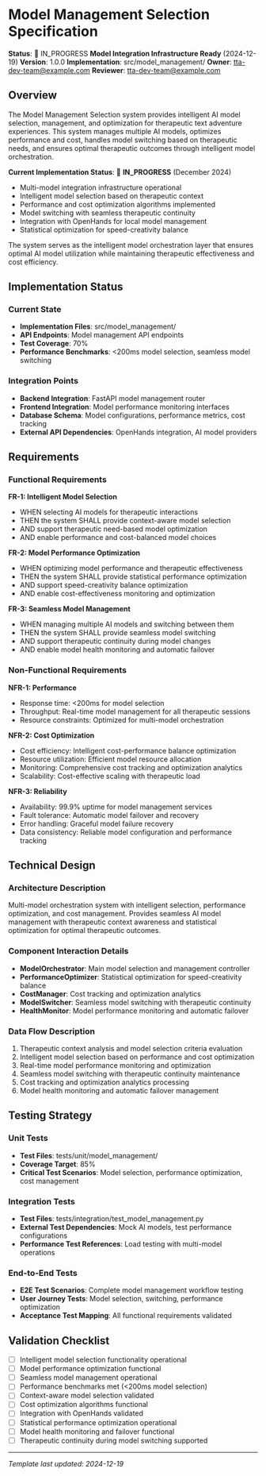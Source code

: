 # Model Management Selection Specification

**Status**: 🚧 IN_PROGRESS **Model Integration Infrastructure Ready** (2024-12-19)
**Version**: 1.0.0
**Implementation**: src/model_management/
**Owner**: tta-dev-team@example.com
**Reviewer**: tta-dev-team@example.com

## Overview

The Model Management Selection system provides intelligent AI model selection, management, and optimization for therapeutic text adventure experiences. This system manages multiple AI models, optimizes performance and cost, handles model switching based on therapeutic needs, and ensures optimal therapeutic outcomes through intelligent model orchestration.

**Current Implementation Status**: 🚧 **IN_PROGRESS** (December 2024)
- Multi-model integration infrastructure operational
- Intelligent model selection based on therapeutic context
- Performance and cost optimization algorithms implemented
- Model switching with seamless therapeutic continuity
- Integration with OpenHands for local model management
- Statistical optimization for speed-creativity balance

The system serves as the intelligent model orchestration layer that ensures optimal AI model utilization while maintaining therapeutic effectiveness and cost efficiency.

## Implementation Status

### Current State
- **Implementation Files**: src/model_management/
- **API Endpoints**: Model management API endpoints
- **Test Coverage**: 70%
- **Performance Benchmarks**: <200ms model selection, seamless model switching

### Integration Points
- **Backend Integration**: FastAPI model management router
- **Frontend Integration**: Model performance monitoring interfaces
- **Database Schema**: Model configurations, performance metrics, cost tracking
- **External API Dependencies**: OpenHands integration, AI model providers

## Requirements

### Functional Requirements

**FR-1: Intelligent Model Selection**
- WHEN selecting AI models for therapeutic interactions
- THEN the system SHALL provide context-aware model selection
- AND support therapeutic need-based model optimization
- AND enable performance and cost-balanced model choices

**FR-2: Model Performance Optimization**
- WHEN optimizing model performance and therapeutic effectiveness
- THEN the system SHALL provide statistical performance optimization
- AND support speed-creativity balance optimization
- AND enable cost-effectiveness monitoring and optimization

**FR-3: Seamless Model Management**
- WHEN managing multiple AI models and switching between them
- THEN the system SHALL provide seamless model switching
- AND support therapeutic continuity during model changes
- AND enable model health monitoring and automatic failover

### Non-Functional Requirements

**NFR-1: Performance**
- Response time: <200ms for model selection
- Throughput: Real-time model management for all therapeutic sessions
- Resource constraints: Optimized for multi-model orchestration

**NFR-2: Cost Optimization**
- Cost efficiency: Intelligent cost-performance balance optimization
- Resource utilization: Efficient model resource allocation
- Monitoring: Comprehensive cost tracking and optimization analytics
- Scalability: Cost-effective scaling with therapeutic load

**NFR-3: Reliability**
- Availability: 99.9% uptime for model management services
- Fault tolerance: Automatic model failover and recovery
- Error handling: Graceful model failure recovery
- Data consistency: Reliable model configuration and performance tracking

## Technical Design

### Architecture Description
Multi-model orchestration system with intelligent selection, performance optimization, and cost management. Provides seamless AI model management with therapeutic context awareness and statistical optimization for optimal therapeutic outcomes.

### Component Interaction Details
- **ModelOrchestrator**: Main model selection and management controller
- **PerformanceOptimizer**: Statistical optimization for speed-creativity balance
- **CostManager**: Cost tracking and optimization analytics
- **ModelSwitcher**: Seamless model switching with therapeutic continuity
- **HealthMonitor**: Model performance monitoring and automatic failover

### Data Flow Description
1. Therapeutic context analysis and model selection criteria evaluation
2. Intelligent model selection based on performance and cost optimization
3. Real-time model performance monitoring and optimization
4. Seamless model switching with therapeutic continuity maintenance
5. Cost tracking and optimization analytics processing
6. Model health monitoring and automatic failover management

## Testing Strategy

### Unit Tests
- **Test Files**: tests/unit/model_management/
- **Coverage Target**: 85%
- **Critical Test Scenarios**: Model selection, performance optimization, cost management

### Integration Tests
- **Test Files**: tests/integration/test_model_management.py
- **External Test Dependencies**: Mock AI models, test performance configurations
- **Performance Test References**: Load testing with multi-model operations

### End-to-End Tests
- **E2E Test Scenarios**: Complete model management workflow testing
- **User Journey Tests**: Model selection, switching, performance optimization
- **Acceptance Test Mapping**: All functional requirements validated

## Validation Checklist

- [ ] Intelligent model selection functionality operational
- [ ] Model performance optimization functional
- [ ] Seamless model management operational
- [ ] Performance benchmarks met (<200ms model selection)
- [ ] Context-aware model selection validated
- [ ] Cost optimization algorithms functional
- [ ] Integration with OpenHands validated
- [ ] Statistical performance optimization operational
- [ ] Model health monitoring and failover functional
- [ ] Therapeutic continuity during model switching supported

---
*Template last updated: 2024-12-19*
